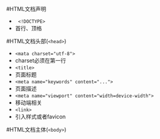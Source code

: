 #HTML文档声明
* ` <!DOCTYPE>`
 * 首行、顶格

#HTML文档头部\(`<head>`\)
* `<mata charset="utf-8">`
 * charset必须在第一行
* `<title>`
 * 页面标题
* `<meta name="keywords" content="...">`
 * 页面描述
* `<meta name="viewport" content="width=device-width">`
 * 移动端相关
* `<link>`
 * 引入样式或者favicon

#HTML文档主体\(`<body>`\)
